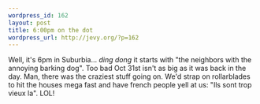 ```yaml
--- 
wordpress_id: 162
layout: post
title: 6:00pm on the dot
wordpress_url: http://jevy.org/?p=162
---
```

Well, it's 6pm in Suburbia... *ding dong* it starts with "the neighbors with the annoying barking dog".  Too bad Oct 31st isn't as big as it was back in the day.  Man, there was the craziest stuff going on.  We'd strap on rollarblades to hit the houses mega fast and have french people yell at us: "Ils sont trop vieux la".  LOL!
